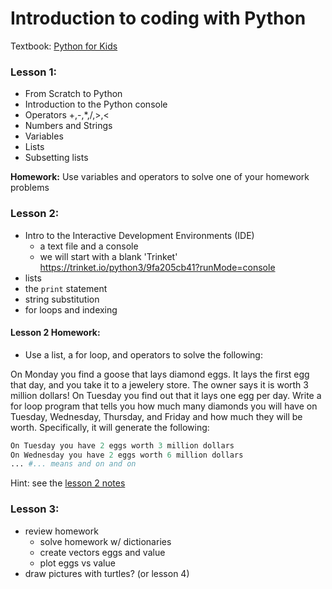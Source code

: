 # Introduction to coding with Python

Textbook: [Python for Kids](https://www.amazon.com/Python-Kids-Playful-Introduction-Programming/dp/1593274076)

### Lesson 1: 


- From Scratch to Python
- Introduction to the Python console
- Operators +,-,*,/,>,<
- Numbers and Strings
- Variables  
- Lists
- Subsetting lists

**Homework:** Use variables and operators to solve one of your homework problems

### Lesson 2: 

- Intro to the Interactive Development Environments (IDE)
  - a text file and a console
  - we will start with a blank 'Trinket' https://trinket.io/python3/9fa205cb41?runMode=console
- lists
- the `print` statement
- string substitution
- for loops and indexing

#### Lesson 2 Homework:

- Use a list, a for loop, and operators to solve the following:

On Monday you find a goose that lays diamond eggs. It lays the first egg that day, and you take it to a jewelery store. The owner says it is worth 3 million dollars! On Tuesday you find out that it lays one egg per day. Write a for loop program that tells you how much many diamonds you will have on Tuesday, Wednesday, Thursday, and Friday and how much they will be worth. Specifically, it will generate the following:

```python
On Tuesday you have 2 eggs worth 3 million dollars
On Wednesday you have 2 eggs worth 6 million dollars
... #... means and on and on
```

Hint: see the [lesson 2 notes](https://github.com/dlebauer/intro-python/blob/master/lesson_2.py)

### Lesson 3:

- review homework
  - solve homework w/ dictionaries
  - create vectors eggs and value
  - plot eggs vs value
- draw pictures with turtles? (or lesson 4)
